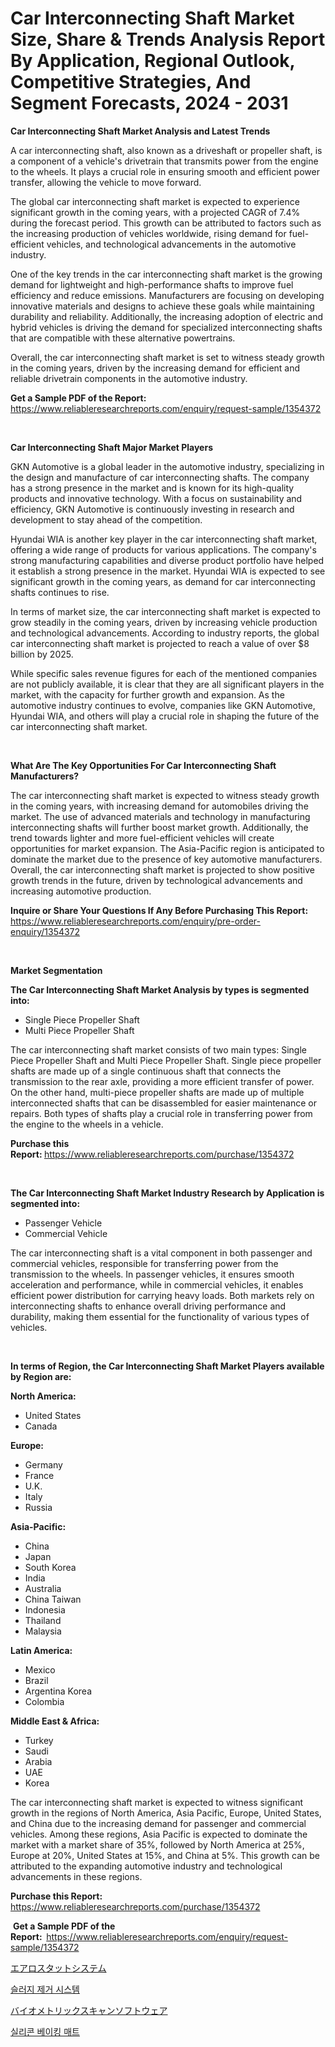 <p><h1>Car Interconnecting Shaft Market Size, Share & Trends Analysis Report By Application, Regional Outlook, Competitive Strategies, And Segment Forecasts, 2024 - 2031</h1></p><p><strong>Car Interconnecting Shaft Market Analysis and Latest Trends</strong></p>
<p><p>A car interconnecting shaft, also known as a driveshaft or propeller shaft, is a component of a vehicle's drivetrain that transmits power from the engine to the wheels. It plays a crucial role in ensuring smooth and efficient power transfer, allowing the vehicle to move forward.</p><p>The global car interconnecting shaft market is expected to experience significant growth in the coming years, with a projected CAGR of 7.4% during the forecast period. This growth can be attributed to factors such as the increasing production of vehicles worldwide, rising demand for fuel-efficient vehicles, and technological advancements in the automotive industry.</p><p>One of the key trends in the car interconnecting shaft market is the growing demand for lightweight and high-performance shafts to improve fuel efficiency and reduce emissions. Manufacturers are focusing on developing innovative materials and designs to achieve these goals while maintaining durability and reliability. Additionally, the increasing adoption of electric and hybrid vehicles is driving the demand for specialized interconnecting shafts that are compatible with these alternative powertrains.</p><p>Overall, the car interconnecting shaft market is set to witness steady growth in the coming years, driven by the increasing demand for efficient and reliable drivetrain components in the automotive industry.</p></p>
<p><strong>Get a Sample PDF of the Report:&nbsp;</strong> <a href="https://www.reliableresearchreports.com/enquiry/request-sample/1354372">https://www.reliableresearchreports.com/enquiry/request-sample/1354372</a></p>
<p>&nbsp;</p>
<p><strong>Car Interconnecting Shaft Major Market Players</strong></p>
<p><p>GKN Automotive is a global leader in the automotive industry, specializing in the design and manufacture of car interconnecting shafts. The company has a strong presence in the market and is known for its high-quality products and innovative technology. With a focus on sustainability and efficiency, GKN Automotive is continuously investing in research and development to stay ahead of the competition.</p><p>Hyundai WIA is another key player in the car interconnecting shaft market, offering a wide range of products for various applications. The company's strong manufacturing capabilities and diverse product portfolio have helped it establish a strong presence in the market. Hyundai WIA is expected to see significant growth in the coming years, as demand for car interconnecting shafts continues to rise.</p><p>In terms of market size, the car interconnecting shaft market is expected to grow steadily in the coming years, driven by increasing vehicle production and technological advancements. According to industry reports, the global car interconnecting shaft market is projected to reach a value of over $8 billion by 2025.</p><p>While specific sales revenue figures for each of the mentioned companies are not publicly available, it is clear that they are all significant players in the market, with the capacity for further growth and expansion. As the automotive industry continues to evolve, companies like GKN Automotive, Hyundai WIA, and others will play a crucial role in shaping the future of the car interconnecting shaft market.</p></p>
<p>&nbsp;</p>
<p><strong>What Are The Key Opportunities For Car Interconnecting Shaft Manufacturers?</strong></p>
<p><p>The car interconnecting shaft market is expected to witness steady growth in the coming years, with increasing demand for automobiles driving the market. The use of advanced materials and technology in manufacturing interconnecting shafts will further boost market growth. Additionally, the trend towards lighter and more fuel-efficient vehicles will create opportunities for market expansion. The Asia-Pacific region is anticipated to dominate the market due to the presence of key automotive manufacturers. Overall, the car interconnecting shaft market is projected to show positive growth trends in the future, driven by technological advancements and increasing automotive production.</p></p>
<p><strong>Inquire or Share Your Questions If Any Before Purchasing This Report:</strong> <a href="https://www.reliableresearchreports.com/enquiry/pre-order-enquiry/1354372">https://www.reliableresearchreports.com/enquiry/pre-order-enquiry/1354372</a></p>
<p>&nbsp;</p>
<p><strong>Market Segmentation</strong></p>
<p><strong>The Car Interconnecting Shaft Market Analysis by types is segmented into:</strong></p>
<p><ul><li>Single Piece Propeller Shaft</li><li>Multi Piece Propeller Shaft</li></ul></p>
<p><p>The car interconnecting shaft market consists of two main types: Single Piece Propeller Shaft and Multi Piece Propeller Shaft. Single piece propeller shafts are made up of a single continuous shaft that connects the transmission to the rear axle, providing a more efficient transfer of power. On the other hand, multi-piece propeller shafts are made up of multiple interconnected shafts that can be disassembled for easier maintenance or repairs. Both types of shafts play a crucial role in transferring power from the engine to the wheels in a vehicle.</p></p>
<p><strong>Purchase this Report:&nbsp;</strong><a href="https://www.reliableresearchreports.com/purchase/1354372">https://www.reliableresearchreports.com/purchase/1354372</a></p>
<p>&nbsp;</p>
<p><strong>The Car Interconnecting Shaft Market Industry Research by Application is segmented into:</strong></p>
<p><ul><li>Passenger Vehicle</li><li>Commercial Vehicle</li></ul></p>
<p><p>The car interconnecting shaft is a vital component in both passenger and commercial vehicles, responsible for transferring power from the transmission to the wheels. In passenger vehicles, it ensures smooth acceleration and performance, while in commercial vehicles, it enables efficient power distribution for carrying heavy loads. Both markets rely on interconnecting shafts to enhance overall driving performance and durability, making them essential for the functionality of various types of vehicles.</p></p>
<p>&nbsp;</p>
<p><strong>In terms of Region, the Car Interconnecting Shaft Market Players available by Region are:</strong></p>
<p>
    <p> <strong> North America: </strong>
        <ul>
            <li>United States</li>
            <li>Canada</li>
        </ul>
        </p> 
    <p> <strong> Europe: </strong>
        <ul>
            <li>Germany</li>
            <li>France</li>
            <li>U.K.</li>
            <li>Italy</li>
            <li>Russia</li>
        </ul>
        </p> 
    <p> <strong> Asia-Pacific: </strong>
        <ul>
            <li>China</li>
            <li>Japan</li>
            <li>South Korea</li>
            <li>India</li>
            <li>Australia</li>
            <li>China Taiwan</li>
            <li>Indonesia</li>
            <li>Thailand</li>
            <li>Malaysia</li>
        </ul>
        </p> 
    <p> <strong> Latin America: </strong>
        <ul>
            <li>Mexico</li>
            <li>Brazil</li>
            <li>Argentina Korea</li>
            <li>Colombia</li>
        </ul>
        </p> 
    <p> <strong> Middle East & Africa: </strong>
        <ul>
            <li>Turkey</li>
            <li>Saudi</li>
            <li>Arabia</li>
            <li>UAE</li>
            <li>Korea</li>
        </ul>
    </p>
    </p>
<p><p>The car interconnecting shaft market is expected to witness significant growth in the regions of North America, Asia Pacific, Europe, United States, and China due to the increasing demand for passenger and commercial vehicles. Among these regions, Asia Pacific is expected to dominate the market with a market share of 35%, followed by North America at 25%, Europe at 20%, United States at 15%, and China at 5%. This growth can be attributed to the expanding automotive industry and technological advancements in these regions.</p></p>
<p><strong>Purchase this Report: </strong><a href="https://www.reliableresearchreports.com/purchase/1354372">https://www.reliableresearchreports.com/purchase/1354372</a></p>
<p>&nbsp;<strong>Get a Sample PDF of the Report:&nbsp;&nbsp;</strong><a href="https://www.reliableresearchreports.com/enquiry/request-sample/1354372">https://www.reliableresearchreports.com/enquiry/request-sample/1354372</a></p>
<p><strong></strong></p>
<p><p><a href="https://medium.com/@anton65482023/%E3%82%A8%E3%82%A2%E3%83%AD%E3%82%B9%E3%82%BF%E3%83%83%E3%83%88%E3%82%B7%E3%82%B9%E3%83%86%E3%83%A0%E5%B8%82%E5%A0%B4%E3%81%AF%E5%B8%82%E5%A0%B4%E3%82%B7%E3%82%A7%E3%82%A2-%E5%B8%82%E5%A0%B4%E5%8B%95%E5%90%91-%E5%B8%82%E5%A0%B4%E6%88%90%E9%95%B7%E3%81%AB%E9%96%A2%E3%81%99%E3%82%8B%E6%83%85%E5%A0%B1%E3%82%92%E6%8F%90%E4%BE%9B%E3%81%97%E3%81%BE%E3%81%99-1e66e4442f09">エアロスタットシステム</a></p><p><a href="https://medium.com/@mamdouh_alnadi/korean-translation-%EC%8A%AC%EB%9F%AC%EC%A7%80-%EC%A0%9C%EA%B1%B0-%EC%8B%9C%EC%8A%A4%ED%85%9C-%EC%8B%9C%EC%9E%A5%EC%9D%80-%EC%8B%9C%EC%9E%A5-%EC%A0%90%EC%9C%A0%EC%9C%A8-%EA%B7%9C%EB%AA%A8-%EB%B0%8F-2031%EB%85%84%EA%B9%8C%EC%A7%80-%EC%98%88%EC%83%81%EB%90%9C-%EC%98%88%EC%B8%A1%EC%97%90-%EC%B4%88%EC%A0%90%EC%9D%84-%EB%A7%9E%EC%B6%A5%EB%8B%88%EB%8B%A4-e239d1ee735c">슬러지 제거 시스템</a></p><p><a href="https://medium.com/@tyreekgoodwin/%E3%83%90%E3%82%A4%E3%82%AA%E3%83%A1%E3%83%88%E3%83%AA%E3%83%83%E3%82%AF%E3%82%B9%E3%82%AD%E3%83%A3%E3%83%B3%E3%82%BD%E3%83%95%E3%83%88%E3%82%A6%E3%82%A7%E3%82%A2%E5%B8%82%E5%A0%B4-%E5%B8%82%E5%A0%B4%E3%82%B7%E3%82%A7%E3%82%A2-%E5%B8%82%E5%A0%B4%E3%83%88%E3%83%AC%E3%83%B3%E3%83%89-%E3%81%8A%E3%82%88%E3%81%B3%E5%B0%86%E6%9D%A5%E3%81%AE%E6%88%90%E9%95%B7%E3%82%92%E6%8E%A2%E3%82%8B-78967195872a">バイオメトリックスキャンソフトウェア</a></p><p><a href="https://medium.com/@mamdouh_alnadi/%EC%8B%A4%EB%A6%AC%EC%BD%98-%EB%B2%A0%EC%9D%B4%ED%82%B9-%EB%A7%A4%ED%8A%B8-%EC%8B%9C%EC%9E%A5-%ED%8A%B8%EB%A0%8C%EB%93%9C-%EC%98%88%EC%B8%A1-%EB%B0%8F-%EA%B2%BD%EC%9F%81-%EB%B6%84%EC%84%9D-2031%EB%85%84%EA%B9%8C%EC%A7%80-abd6aafdfd6d">실리콘 베이킹 매트</a></p></p>